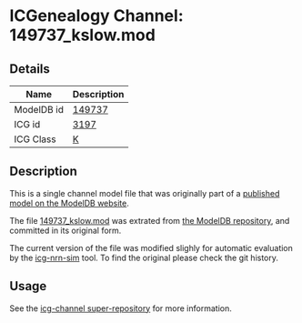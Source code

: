 # ICGenealogy Channel: 149737\_kslow.mod

## Details

Name | Description
---- | -----------
ModelDB id | [149737](http://senselab.med.yale.edu/ModelDB/ShowModel.cshtml?model=149737)
ICG id | [3197](http://icg.neurotheory.ox.ac.uk/channels/1/3197)
ICG Class | [K](http://icg.neurotheory.ox.ac.uk/channels/1)

## Description

This is a single channel model file that was originally part of a [published model on the ModelDB website](http://senselab.med.yale.edu/mModelDB/ShowModel.cshtml?model=149737).


The file [149737\_kslow.mod](149737_kslow.mod) was extrated from [the ModelDB repository](http://senselab.med.yale.edu/ModelDB/ShowModel.cshtml?model=149737), and committed in its original form.

The current version of the file was modified slighly for automatic evaluation by the [icg-nrn-sim](https://github.com/icgenealogy/icg-nrn-sim) tool. To find the original please check the git history.


## Usage

See the [icg-channel super-repository](https://github.com/icgenealogy/icg-channels) for more information.